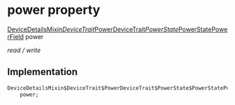 


# power property






[DeviceDetailsMixin$DeviceTrait$PowerDeviceTrait$PowerState$PowerStatePowerField](../../package-yonomi_sdk_dart_graphql_devices_devices_query.graphql/DeviceDetailsMixin$DeviceTrait$PowerDeviceTrait$PowerState$PowerStatePowerField-class.md) power
  
_read / write_






## Implementation

```dart
DeviceDetailsMixin$DeviceTrait$PowerDeviceTrait$PowerState$PowerStatePowerField
    power;


```







